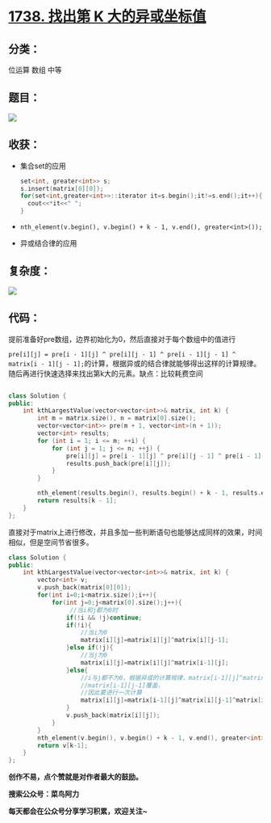 # [1738. 找出第 K 大的异或坐标值](https://leetcode-cn.com/problems/find-kth-largest-xor-coordinate-value/)

## 分类：

位运算	数组	中等

## 题目：

![](E:\代码库\leetcode\img\1738_1.PNG)

## 收获：

- 集合set的应用

  ```c++
  set<int, greater<int>> s;
  s.insert(matrix[0][0]);
  for(set<int,greater<int>>::iterator it=s.begin();it!=s.end();it++){
  	cout<<*it<<" ";
  }
  ```

- `nth_element(v.begin(), v.begin() + k - 1, v.end(), greater<int>());`

- 异或结合律的应用

## 复杂度：

![](E:\代码库\leetcode\img\1738_2.PNG)

## 代码：

提前准备好pre数组，边界初始化为0，然后直接对于每个数组中的值进行

`pre[i][j] = pre[i - 1][j] ^ pre[i][j - 1] ^ pre[i - 1][j - 1] ^ matrix[i - 1][j - 1];`的计算，根据异或的结合律就能够得出这样的计算规律。随后再进行快速选择来找出第k大的元素。缺点：比较耗费空间

```c++

class Solution {
public:
    int kthLargestValue(vector<vector<int>>& matrix, int k) {
        int m = matrix.size(), n = matrix[0].size();
        vector<vector<int>> pre(m + 1, vector<int>(n + 1));
        vector<int> results;
        for (int i = 1; i <= m; ++i) {
            for (int j = 1; j <= n; ++j) {
                pre[i][j] = pre[i - 1][j] ^ pre[i][j - 1] ^ pre[i - 1][j - 1] ^ matrix[i - 1][j - 1];
                results.push_back(pre[i][j]);
            }
        }

        nth_element(results.begin(), results.begin() + k - 1, results.end(), greater<int>());
        return results[k - 1];
    }
};
```

直接对于matrix上进行修改，并且多加一些判断语句也能够达成同样的效果，时间相似，但是空间节省很多。

```c++
class Solution {
public:
    int kthLargestValue(vector<vector<int>>& matrix, int k) {
        vector<int> v;
        v.push_back(matrix[0][0]);
        for(int i=0;i<matrix.size();i++){
            for(int j=0;j<matrix[0].size();j++){
                 //当i和j都为0时
                if(!i && !j)continue;
                if(!i){
                    //当i为0
                    matrix[i][j]=matrix[i][j]^matrix[i][j-1];
                }else if(!j){
                    //当j为0
                    matrix[i][j]=matrix[i][j]^matrix[i-1][j];
                }else{
                    //i与j都不为0，根据异或的计算规律，matrix[i-1][j]^matrix[i][j-1]会将
                    //matrix[i-1][j-1]覆盖，
                    //因此要进行一次计算
                    matrix[i][j]=matrix[i-1][j]^matrix[i][j-1]^matrix[i-1][j-1]^matrix[i][j];
                }
                v.push_back(matrix[i][j]);
            }
        }
        nth_element(v.begin(), v.begin() + k - 1, v.end(), greater<int>());
        return v[k-1];
    }
};
```

**创作不易，点个赞就是对作者最大的鼓励。**

**搜索公众号：菜鸟阿力**

**每天都会在公众号分享学习积累，欢迎关注~**
